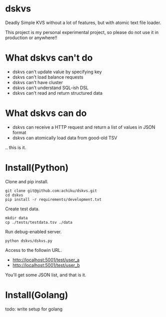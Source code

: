 dskvs
=====

Deadly Simple KVS without a lot of features, but with atomic text file loader.

This project is my personal experimental project, so please do not use it in production or anywhere!!


What dskvs can't do
===================

- dskvs can't update value by specifying key
- dskvs can't load balance requests
- dskvs can't have cluster
- dskvs can't understand SQL-ish DSL
- dskvs can't read and return structured data


What dskvs can do
=================

- dskvs can receive a HTTP request and return a list of values in JSON format
- dskvs can atomically load data from good-old TSV

.. this is it.


Install(Python)
===============

Clone and pip install.
```
git clone git@github.com:achiku/dskvs.git
cd dskvs
pip install -r requirements/development.txt
```


Create test data.
```
mkdir data
cp ./tests/testdata.tsv ./data
```


Run debug-enabled server.
```
python dskvs/dskvs.py
```

Access to the followin URL.

- [http://localhost:5001/test/user_a](http://localhost:5001/test/user_a)
- [http://localhost:5001/test/user_b](http://localhost:5001/test/user_b)

You'll get some JSON list, and that is it.



Install(Golang)
===============

todo: write setup for golang
